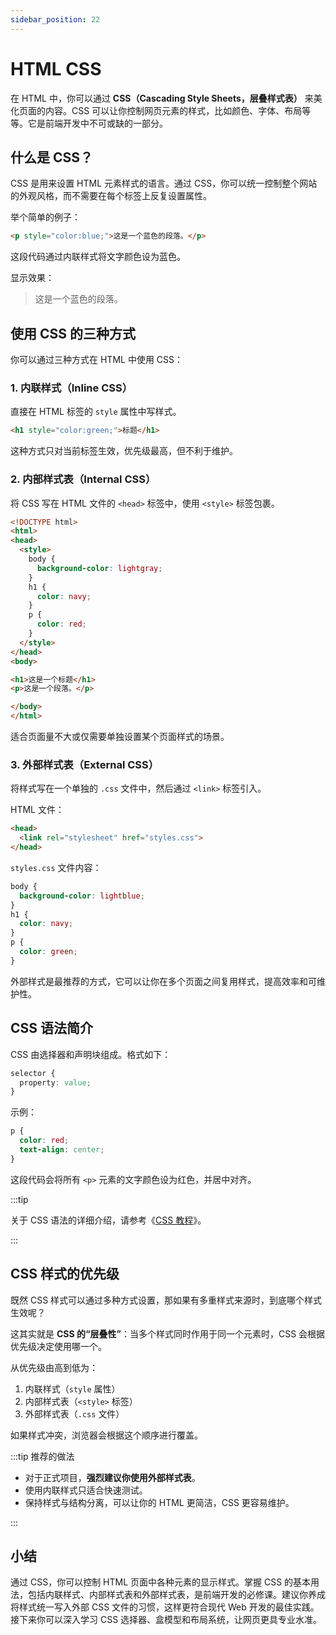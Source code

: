 ```yaml
---
sidebar_position: 22
---
```


# HTML CSS

在 HTML 中，你可以通过 **CSS（Cascading Style Sheets，层叠样式表）** 来美化页面的内容。CSS 可以让你控制网页元素的样式，比如颜色、字体、布局等等。它是前端开发中不可或缺的一部分。



## 什么是 CSS？

CSS 是用来设置 HTML 元素样式的语言。通过 CSS，你可以统一控制整个网站的外观风格，而不需要在每个标签上反复设置属性。

举个简单的例子：

```html
<p style="color:blue;">这是一个蓝色的段落。</p>
```

这段代码通过内联样式将文字颜色设为蓝色。

显示效果：

> <p class="text-blue">这是一个蓝色的段落。</p>



## 使用 CSS 的三种方式

你可以通过三种方式在 HTML 中使用 CSS：

### 1. 内联样式（Inline CSS）

直接在 HTML 标签的 `style` 属性中写样式。

```html showLineNumbers
<h1 style="color:green;">标题</h1>
```

这种方式只对当前标签生效，优先级最高，但不利于维护。



### 2. 内部样式表（Internal CSS）

将 CSS 写在 HTML 文件的 `<head>` 标签中，使用 `<style>` 标签包裹。

```html showLineNumbers
<!DOCTYPE html>
<html>
<head>
  <style>
    body {
      background-color: lightgray;
    }
    h1 {
      color: navy;
    }
    p {
      color: red;
    }
  </style>
</head>
<body>

<h1>这是一个标题</h1>
<p>这是一个段落。</p>

</body>
</html>
```

适合页面量不大或仅需要单独设置某个页面样式的场景。



### 3. 外部样式表（External CSS）

将样式写在一个单独的 `.css` 文件中，然后通过 `<link>` 标签引入。

HTML 文件：

```html showLineNumbers title="index.html"
<head>
  <link rel="stylesheet" href="styles.css">
</head>
```

`styles.css` 文件内容：

```css showLineNumbers title="styles.css"
body {
  background-color: lightblue;
}
h1 {
  color: navy;
}
p {
  color: green;
}
```

外部样式是最推荐的方式，它可以让你在多个页面之间复用样式，提高效率和可维护性。



## CSS 语法简介

CSS 由选择器和声明块组成。格式如下：

```css
selector {
  property: value;
}
```

示例：

```css
p {
  color: red;
  text-align: center;
}
```

这段代码会将所有 `<p>` 元素的文字颜色设为红色，并居中对齐。

:::tip

关于 CSS 语法的详细介绍，请参考《[CSS 教程](/css)》。

:::



## CSS 样式的优先级

既然 CSS 样式可以通过多种方式设置，那如果有多重样式来源时，到底哪个样式生效呢？

这其实就是 **CSS 的“层叠性”**：当多个样式同时作用于同一个元素时，CSS 会根据优先级决定使用哪一个。

从优先级由高到低为：

1. 内联样式（`style` 属性）
2. 内部样式表（`<style>` 标签）
3. 外部样式表（`.css` 文件）

如果样式冲突，浏览器会根据这个顺序进行覆盖。



:::tip 推荐的做法

- 对于正式项目，**强烈建议你使用外部样式表**。
- 使用内联样式只适合快速测试。
- 保持样式与结构分离，可以让你的 HTML 更简洁，CSS 更容易维护。

:::



## 小结

通过 CSS，你可以控制 HTML 页面中各种元素的显示样式。掌握 CSS 的基本用法，包括内联样式、内部样式表和外部样式表，是前端开发的必修课。建议你养成将样式统一写入外部 CSS 文件的习惯，这样更符合现代 Web 开发的最佳实践。接下来你可以深入学习 CSS 选择器、盒模型和布局系统，让网页更具专业水准。
